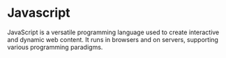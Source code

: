 # Javascript
JavaScript is a versatile programming language used to create interactive and dynamic web content. It runs in browsers and on servers, supporting various programming paradigms.

